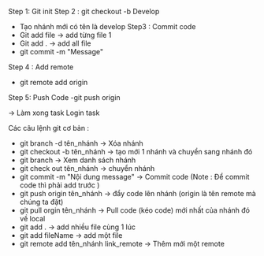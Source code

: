 Step 1: Git init 
Step 2 : git checkout -b Develop
- Tạo nhánh mới có tên là develop
Step3 : Commit code 
- Git add file -> add từng file 1
- Git add . -> add all file
- git commit -m "Message"

Step 4 : Add remote
- git remote add origin 

Step 5: Push Code
-git push origin

-> Làm xong task
Login task

Các câu lệnh git cơ bản : 
- git branch -d tên_nhánh -> Xóa nhánh
- git checkout -b tên_nhánh -> tạo mới 1 nhánh và chuyển sang nhánh đó 
- git branch -> Xem danh sách nhánh
- git check out tên_nhánh -> chuyển nhánh
- git commit -m "Nội dung message" -> Commit code (Note : Để commit code thì phải add trước )
- git push origin tên_nhánh -> đẩy code lên nhánh (origin là tên remote mà chúng ta đặt)
- git pull orgin tên_nhánh -> Pull code (kéo code) mới nhất của nhánh đó về local
- git add . -> add nhiều file cùng 1 lúc
- git add fileName -> add một file
- git remote add tên_nhánh link_remote -> Thêm mới một remote